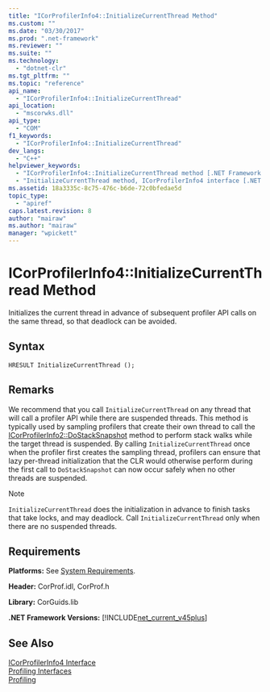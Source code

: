 ```yaml
---
title: "ICorProfilerInfo4::InitializeCurrentThread Method"
ms.custom: ""
ms.date: "03/30/2017"
ms.prod: ".net-framework"
ms.reviewer: ""
ms.suite: ""
ms.technology: 
  - "dotnet-clr"
ms.tgt_pltfrm: ""
ms.topic: "reference"
api_name: 
  - "ICorProfilerInfo4::InitializeCurrentThread"
api_location: 
  - "mscorwks.dll"
api_type: 
  - "COM"
f1_keywords: 
  - "ICorProfilerInfo4::InitializeCurrentThread"
dev_langs: 
  - "C++"
helpviewer_keywords: 
  - "ICorProfilerInfo4::InitializeCurrentThread method [.NET Framework profiling]"
  - "InitializeCurrentThread method, ICorProfilerInfo4 interface [.NET Framework profiling]"
ms.assetid: 18a3335c-8c75-476c-b6de-72c0bfedae5d
topic_type: 
  - "apiref"
caps.latest.revision: 8
author: "mairaw"
ms.author: "mairaw"
manager: "wpickett"
---
```

# ICorProfilerInfo4::InitializeCurrentThread Method
Initializes the current thread in advance of subsequent profiler API calls on the same thread, so that deadlock can be avoided.  
  
## Syntax  
  
```  
HRESULT InitializeCurrentThread ();  
```  
  
## Remarks  
 We recommend that you call `InitializeCurrentThread` on any thread that will call a profiler API while there are suspended threads. This method is typically used by sampling profilers that create their own thread to call the [ICorProfilerInfo2::DoStackSnapshot](../../../../docs/framework/unmanaged-api/profiling/icorprofilerinfo2-dostacksnapshot-method.md) method to perform stack walks while the target thread is suspended. By calling `InitializeCurrentThread` once when the profiler first creates the sampling thread, profilers can ensure that lazy per-thread initialization that the CLR would otherwise perform during the first call to `DoStackSnapshot` can now occur safely when no other threads are suspended.  
  
> [!NOTE]
>  `InitializeCurrentThread` does the initialization in advance to finish tasks that take locks, and may deadlock. Call `InitializeCurrentThread` only when there are no suspended threads.  
  
## Requirements  
 **Platforms:** See [System Requirements](../../../../docs/framework/get-started/system-requirements.md).  
  
 **Header:** CorProf.idl, CorProf.h  
  
 **Library:** CorGuids.lib  
  
 **.NET Framework Versions:** [!INCLUDE[net_current_v45plus](../../../../includes/net-current-v45plus-md.md)]  
  
## See Also  
 [ICorProfilerInfo4 Interface](../../../../docs/framework/unmanaged-api/profiling/icorprofilerinfo4-interface.md)   
 [Profiling Interfaces](../../../../docs/framework/unmanaged-api/profiling/profiling-interfaces.md)   
 [Profiling](../../../../docs/framework/unmanaged-api/profiling/index.md)
